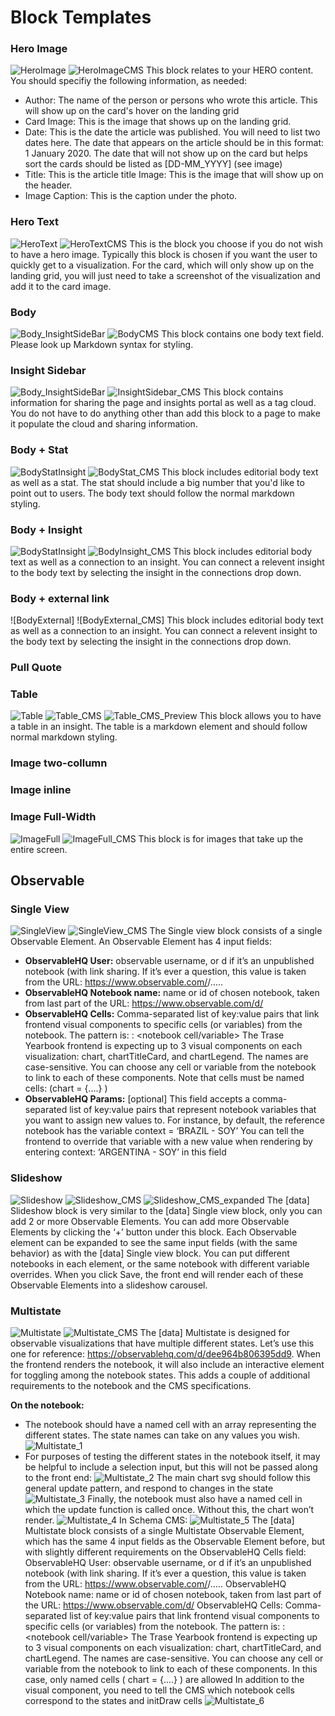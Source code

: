 # Block Templates

### Hero Image
![HeroImage](/images/Hero_Image.png)
![HeroImageCMS](/images/HeroImage_CMS.png)
This block relates to your HERO content. You should specifiy the following information, as needed:
- Author: The name of the person or persons who wrote this article. This will show up on the card's hover on the landing grid
- Card Image: This is the image that shows up on the landing grid.
- Date: This is the date the article was published. You will need to list two dates here. The date that appears on the article should be in this format: 1 January 2020. The date that will not show up on the card but helps sort the cards should be listed as [DD-MM_YYYY] (see image)
- Title: This is the article title
Image: This is the image that will show up on the header.
- Image Caption: This is the caption under the photo.

### Hero Text
![HeroText](/images/HeroText.png)
![HeroTextCMS](/images/HeroText_CMS.png)
This is the block you choose if you do not wish to have a hero image. Typically this block is chosen if you want the user to quickly get to a visualization. For the card, which will only show up on the landing grid, you will just need to take a screenshot of the visualization and add it to the card image.

### Body
![Body_InsightSideBar](/images/Body_InsightSideBar.png)
![BodyCMS](/images/BodyCMS.png)
This block contains one body text field. Please look up Markdown syntax for styling. 

### Insight Sidebar
![Body_InsightSideBar](/images/Body_InsightSideBar.png)
![InsightSidebar_CMS](/images/InsightSideBar_CMS.png)
This block contains information for sharing the page and insights portal as well as a tag cloud. You do not have to do anything other than add this block to a page to make it populate the cloud and sharing information.

### Body + Stat
![BodyStatInsight](/images/BodyStat_Insight.png)
![BodyStat_CMS](/images/BodyStat_CMS.png)
This block includes editorial body text as well as a stat. The stat should include a big number that you'd like to point out to users. The body text should follow the normal markdown styling.

### Body + Insight
![BodyStatInsight](/images/BodyStat_Insight.png)
![BodyInsight_CMS](/images/BodyInsight_CMS.png)
This block includes editorial body text as well as a connection to an insight. You can connect a relevent insight to the body text by selecting the insight in the connections drop down.

### Body + external link
![BodyExternal]
![BodyExternal_CMS]
This block includes editorial body text as well as a connection to an insight. You can connect a relevent insight to the body text by selecting the insight in the connections drop down.

### Pull Quote

### Table
![Table](/images/Table.png)
![Table_CMS](/images/Table_CMS.png)
![Table_CMS_Preview](/images/Table_CMS_Preview.png)
This block allows you to have a table in an insight. The table is a markdown element and should follow normal markdown styling.

### Image two-collumn


### Image inline


### Image Full-Width
![ImageFull](/images/imagefull.png)
![ImageFull_CMS](/images/imagefull_cms.png)
This block is for images that take up the entire screen.

## Observable

### Single View
![SingleView](/images/singleview.png)
![SingleView_CMS](/images/singleview_CMS.png)
The Single view block consists of a single Observable Element. An Observable Element has 4 input fields:
- **ObservableHQ User:** observable username, or d if it’s an unpublished notebook (with link sharing. If it’s ever a question, this value is taken from the URL: https://www.observable.com/<username>/…..
- **ObservableHQ Notebook name:** name or id of chosen notebook, taken from last part of the URL: https://www.observable.com/d/<notebook id>
- **ObservableHQ Cells:** Comma-separated list of key:value pairs that link frontend visual components to specific cells (or variables) from the notebook. 
The pattern is: <frontend visual component>: <notebook cell/variable>
The Trase Yearbook frontend is expecting up to 3 visual components on each visualization: chart, chartTitleCard, and chartLegend. The names are case-sensitive. 
You can choose any cell or variable from the notebook to link to each of these components. Note that cells must be named cells: (chart = {....} ) 
- **ObservableHQ Params:** [optional] This field accepts a comma-separated list of key:value pairs that represent notebook variables that you want to assign new values to. 
For instance, by default, the reference notebook has the variable context = ‘BRAZIL - SOY’
You can tell the frontend to override that variable with a new value when rendering by entering  context: ‘ARGENTINA - SOY’ in this field

### Slideshow
![Slideshow](/images/slideshow.png)
![Slideshow_CMS](/images/slideshow_cms.png)
![Slideshow_CMS_expanded](/images/slideshow_cms_expanded.png)
The [data] Slideshow block is very similar to the [data] Single view block, only you can add 2 or more Observable Elements. 
You can add more Observable Elements by clicking the ‘+’ button under this block. Each Observable element can be expanded to see the same input fields (with the same behavior) as with the [data] Single view block. 
You can put different notebooks in each element, or the same notebook with different variable overrides. 
When you click Save, the front end will render each of these Observable Elements into a slideshow carousel.

### Multistate
![Multistate](/images/multistate.png)
![Multistate_CMS](/images/multistate_cms.png)
The [data] Multistate is designed for observable visualizations that have multiple different states. Let’s use this one for reference: https://observablehq.com/d/dee964b806395dd9. When the frontend renders the notebook, it will also include an interactive element for toggling among the notebook states. This adds a couple of additional requirements to the notebook and the CMS specifications. 

**On the notebook:**
- The notebook should have a named cell with an array representing the different states. The state names can take on any values you wish. 
![Multistate_1](/images/multistate_1.png)
- For purposes of testing the different states in the notebook itself, it may be helpful to include a selection input, but this will not be passed along to the front end:
![Multistate_2](/images/multistate_2.png)
The main chart svg should follow this general update pattern, and respond to changes in the state 
![Multistate_3](/images/multistate_3.png)
Finally, the notebook must also have a named cell in which the update function is called once. Without this, the chart won’t render. 
![Multistate_4](/images/multistate_4.png)
In Schema CMS:
![Multistate_5](/images/multistate_5.png)
The [data] Multistate block consists of a single Multistate Observable Element, which has the same 4 input fields as the Observable Element before, but with slightly different requirements on the ObservableHQ Cells field:
ObservableHQ User: observable username, or d if it’s an unpublished notebook (with link sharing. If it’s ever a question, this value is taken from the URL: https://www.observable.com/<username>/…..
ObservableHQ Notebook name: name or id of chosen notebook, taken from last part of the URL: https://www.observable.com/d/<notebook id>
ObservableHQ Cells: Comma-separated list of key:value pairs that link frontend visual components to specific cells (or variables) from the notebook. 
The pattern is: <frontend visual component>: <notebook cell/variable>
The Trase Yearbook frontend is expecting up to 3 visual components on each visualization: chart, chartTitleCard, and chartLegend. The names are case-sensitive. 
You can choose any cell or variable from the notebook to link to each of these components. In this case, only named cells ( chart = {....} ) are allowed
In addition to the visual component, you need to tell the CMS which notebook cells correspond to the states and initDraw cells
 ![Multistate_6](/images/multistate_6.png)
